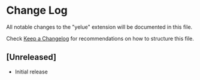 # Change Log

All notable changes to the "yelue" extension will be documented in this file.

Check [Keep a Changelog](http://keepachangelog.com/) for recommendations on how to structure this file.

## [Unreleased]

- Initial release
